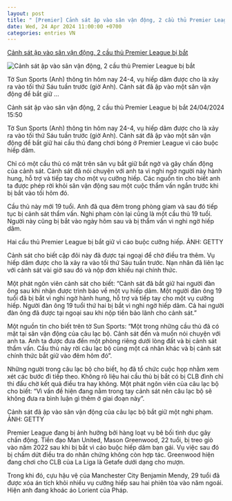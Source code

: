 ```yaml
---
layout: post
title: " [Premier] Cảnh sát ập vào sân vận động, 2 cầu thủ Premier League bị bắt"
date: Wed, 24 Apr 2024 11:00:00 +0700
categories: entries VN
---
```

[Cảnh sát ập vào sân vận động, 2 cầu thủ Premier League bị bắt](https://plo.vn/canh-sat-ap-vao-san-van-dong-2-cau-thu-premier-league-bi-bat-post787282.html)

![Cảnh sát ập vào sân vận động, 2 cầu thủ Premier League bị bắt](https://image.plo.vn/1200x630/Uploaded/2024/yqjvzdjwp/2024_04_24/cau-thu-premier-league-bi-bat-cover-8492.png.webp)

Tờ Sun Sports (Anh) thông tin hôm nay 24-4, vụ hiếp dâm được cho là xảy ra vào tối thứ Sáu tuần trước (giờ Anh). Cảnh sát đã ập vào một sân vận động để bắt giữ ...

Cảnh sát ập vào sân vận động, 2 cầu thủ Premier League bị bắt 24/04/2024 15:50

Tờ Sun Sports (Anh) thông tin hôm nay 24-4, vụ hiếp dâm được cho là xảy ra vào tối thứ Sáu tuần trước (giờ Anh). Cảnh sát đã ập vào một sân vận động để bắt giữ hai cầu thủ đang chơi bóng ở Premier League vì cáo buộc hiếp dâm.

Chỉ có một cầu thủ có mặt trên sân vụ bắt giữ bất ngờ và gây chấn động của cảnh sát. Cảnh sát đã nói chuyện với anh ta vì nghi ngờ người này hành hung, hỗ trợ và tiếp tay cho một vụ cưỡng hiếp. Các nguồn tin cho biết anh ta được phép rời khỏi sân vận động sau một cuộc thẩm vấn ngắn trước khi bị bắt vào tối hôm đó.

Cầu thủ này mới 19 tuổi. Anh đã qua đêm trong phòng giam và sau đó tiếp tục bị cảnh sát thẩm vấn. Nghi phạm còn lại cũng là một cầu thủ 19 tuổi. Người này cũng bị bắt vào ngày hôm sau và bị thẩm vấn vì nghi ngờ hiếp dâm.

﻿Hai cầu thủ Premier League bị bắt giữ vì cáo buộc cưỡng hiếp. ẢNH: GETTY

Cảnh sát cho biết cặp đôi này đã được tại ngoại để chờ điều tra thêm. Vụ hiếp dâm được cho là xảy ra vào tối thứ Sáu tuần trước. Nạn nhân đã liên lạc với cảnh sát vài giờ sau đó và nộp đơn khiếu nại chính thức.

Một phát ngôn viên cảnh sát cho biết: “Cảnh sát đã bắt giữ hai người đàn ông sau khi nhận được trình báo về một vụ hiếp dâm. Một người đàn ông 19 tuổi đã bị bắt vì nghi ngờ hành hung, hỗ trợ và tiếp tay cho một vụ cưỡng hiếp. Người đàn ông 19 tuổi thứ hai bị bắt vì nghi ngờ hiếp dâm. Cả hai người đàn ông đã được tại ngoại sau khi nộp tiền bảo lãnh cho cảnh sát.”

Một nguồn tin cho biết trên tờ Sun Sports: “Một trong những cầu thủ đã có mặt tại sân vận động của câu lạc bộ. Cảnh sát đến và muốn nói chuyện với anh ta. Anh ta được đưa đến một phòng riêng dưới lòng đất và bị cảnh sát thẩm vấn. Cầu thủ này rời câu lạc bộ cùng một cá nhân khác và bị cảnh sát chính thức bắt giữ vào đêm hôm đó”.

Những người trong câu lạc bộ cho biết, họ đã tổ chức cuộc họp nhằm xem xét các bước đi tiếp theo. Không rõ liệu hai cầu thủ bị bắt có bị CLB đình chỉ thi đấu chờ kết quả điều tra hay không. Một phát ngôn viên của câu lạc bộ cho biết: “Vì vấn đề hiện đang nằm trong tay cảnh sát nên câu lạc bộ sẽ không đưa ra bình luận gì thêm ở giai đoạn này”.

Cảnh sát đã ập vào sân vận động của câu lạc bộ bắt giữ một nghi phạm. ẢNH: GETTY

Premier League đang bị ảnh hưởng bởi hàng loạt vụ bê bối tình dục gây chấn động. Tiền đạo Man United, Mason Greenwood, 22 tuổi, bị treo giò vào năm 2022 sau khi bị bắt vì cáo buộc hiếp dâm bạn gái. Vụ việc sau đó bị chấm dứt điều tra do nhân chứng không còn hợp tác. Greenwood hiện đang chơi cho CLB của La Liga là Getafe dưới dạng cho mượn.

Trong khi đó, cựu hậu vệ của Manchester City Benjamin Mendy, 29 tuổi đã được xóa án tích khỏi nhiều vụ cưỡng hiếp sau hai phiên tòa vào năm ngoái. Hiện anh đang khoác áo Lorient của Pháp.

